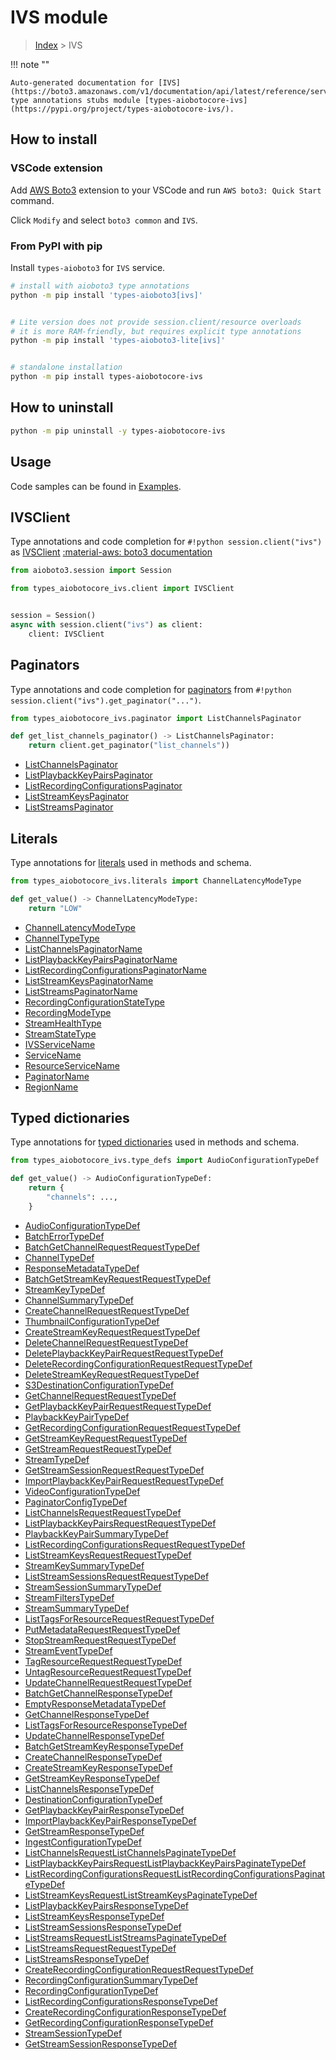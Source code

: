 # IVS module

> [Index](../README.md) > IVS


!!! note ""

    Auto-generated documentation for [IVS](https://boto3.amazonaws.com/v1/documentation/api/latest/reference/services/ivs.html#IVS)
    type annotations stubs module [types-aiobotocore-ivs](https://pypi.org/project/types-aiobotocore-ivs/).

## How to install

### VSCode extension

Add [AWS Boto3](https://marketplace.visualstudio.com/items?itemName=Boto3typed.boto3-ide)
extension to your VSCode and run `AWS boto3: Quick Start` command.

Click `Modify` and select `boto3 common` and `IVS`.

### From PyPI with pip

Install `types-aioboto3` for `IVS` service.

```bash
# install with aioboto3 type annotations
python -m pip install 'types-aioboto3[ivs]'


# Lite version does not provide session.client/resource overloads
# it is more RAM-friendly, but requires explicit type annotations
python -m pip install 'types-aioboto3-lite[ivs]'


# standalone installation
python -m pip install types-aiobotocore-ivs
```



## How to uninstall

```bash
python -m pip uninstall -y types-aiobotocore-ivs
```

## Usage

Code samples can be found in [Examples](./usage.md).

## IVSClient

Type annotations and code completion for  `#!python session.client("ivs")` as [IVSClient](./client.md)
[:material-aws: boto3 documentation](https://boto3.amazonaws.com/v1/documentation/api/latest/reference/services/ivs.html#IVS.Client)

```python title="Usage example"
from aioboto3.session import Session

from types_aiobotocore_ivs.client import IVSClient


session = Session()
async with session.client("ivs") as client:
    client: IVSClient
```


## Paginators

Type annotations and code completion for
[paginators](./paginators.md)
from `#!python session.client("ivs").get_paginator("...")`.

```python title="Usage example"
from types_aiobotocore_ivs.paginator import ListChannelsPaginator

def get_list_channels_paginator() -> ListChannelsPaginator:
    return client.get_paginator("list_channels"))
```

- [ListChannelsPaginator](./paginators.md#listchannelspaginator)
- [ListPlaybackKeyPairsPaginator](./paginators.md#listplaybackkeypairspaginator)
- [ListRecordingConfigurationsPaginator](./paginators.md#listrecordingconfigurationspaginator)
- [ListStreamKeysPaginator](./paginators.md#liststreamkeyspaginator)
- [ListStreamsPaginator](./paginators.md#liststreamspaginator)








## Literals

Type annotations for [literals](./literals.md) used in methods and schema.

```python title="Usage example"
from types_aiobotocore_ivs.literals import ChannelLatencyModeType

def get_value() -> ChannelLatencyModeType:
    return "LOW"
```

- [ChannelLatencyModeType](./literals.md#channellatencymodetype)
- [ChannelTypeType](./literals.md#channeltypetype)
- [ListChannelsPaginatorName](./literals.md#listchannelspaginatorname)
- [ListPlaybackKeyPairsPaginatorName](./literals.md#listplaybackkeypairspaginatorname)
- [ListRecordingConfigurationsPaginatorName](./literals.md#listrecordingconfigurationspaginatorname)
- [ListStreamKeysPaginatorName](./literals.md#liststreamkeyspaginatorname)
- [ListStreamsPaginatorName](./literals.md#liststreamspaginatorname)
- [RecordingConfigurationStateType](./literals.md#recordingconfigurationstatetype)
- [RecordingModeType](./literals.md#recordingmodetype)
- [StreamHealthType](./literals.md#streamhealthtype)
- [StreamStateType](./literals.md#streamstatetype)
- [IVSServiceName](./literals.md#ivsservicename)
- [ServiceName](./literals.md#servicename)
- [ResourceServiceName](./literals.md#resourceservicename)
- [PaginatorName](./literals.md#paginatorname)
- [RegionName](./literals.md#regionname)




## Typed dictionaries

Type annotations for [typed dictionaries](./type_defs.md) used in methods and schema.

```python title="Usage example"
from types_aiobotocore_ivs.type_defs import AudioConfigurationTypeDef

def get_value() -> AudioConfigurationTypeDef:
    return {
        "channels": ...,
    }
```

- [AudioConfigurationTypeDef](./type_defs.md#audioconfigurationtypedef)
- [BatchErrorTypeDef](./type_defs.md#batcherrortypedef)
- [BatchGetChannelRequestRequestTypeDef](./type_defs.md#batchgetchannelrequestrequesttypedef)
- [ChannelTypeDef](./type_defs.md#channeltypedef)
- [ResponseMetadataTypeDef](./type_defs.md#responsemetadatatypedef)
- [BatchGetStreamKeyRequestRequestTypeDef](./type_defs.md#batchgetstreamkeyrequestrequesttypedef)
- [StreamKeyTypeDef](./type_defs.md#streamkeytypedef)
- [ChannelSummaryTypeDef](./type_defs.md#channelsummarytypedef)
- [CreateChannelRequestRequestTypeDef](./type_defs.md#createchannelrequestrequesttypedef)
- [ThumbnailConfigurationTypeDef](./type_defs.md#thumbnailconfigurationtypedef)
- [CreateStreamKeyRequestRequestTypeDef](./type_defs.md#createstreamkeyrequestrequesttypedef)
- [DeleteChannelRequestRequestTypeDef](./type_defs.md#deletechannelrequestrequesttypedef)
- [DeletePlaybackKeyPairRequestRequestTypeDef](./type_defs.md#deleteplaybackkeypairrequestrequesttypedef)
- [DeleteRecordingConfigurationRequestRequestTypeDef](./type_defs.md#deleterecordingconfigurationrequestrequesttypedef)
- [DeleteStreamKeyRequestRequestTypeDef](./type_defs.md#deletestreamkeyrequestrequesttypedef)
- [S3DestinationConfigurationTypeDef](./type_defs.md#s3destinationconfigurationtypedef)
- [GetChannelRequestRequestTypeDef](./type_defs.md#getchannelrequestrequesttypedef)
- [GetPlaybackKeyPairRequestRequestTypeDef](./type_defs.md#getplaybackkeypairrequestrequesttypedef)
- [PlaybackKeyPairTypeDef](./type_defs.md#playbackkeypairtypedef)
- [GetRecordingConfigurationRequestRequestTypeDef](./type_defs.md#getrecordingconfigurationrequestrequesttypedef)
- [GetStreamKeyRequestRequestTypeDef](./type_defs.md#getstreamkeyrequestrequesttypedef)
- [GetStreamRequestRequestTypeDef](./type_defs.md#getstreamrequestrequesttypedef)
- [StreamTypeDef](./type_defs.md#streamtypedef)
- [GetStreamSessionRequestRequestTypeDef](./type_defs.md#getstreamsessionrequestrequesttypedef)
- [ImportPlaybackKeyPairRequestRequestTypeDef](./type_defs.md#importplaybackkeypairrequestrequesttypedef)
- [VideoConfigurationTypeDef](./type_defs.md#videoconfigurationtypedef)
- [PaginatorConfigTypeDef](./type_defs.md#paginatorconfigtypedef)
- [ListChannelsRequestRequestTypeDef](./type_defs.md#listchannelsrequestrequesttypedef)
- [ListPlaybackKeyPairsRequestRequestTypeDef](./type_defs.md#listplaybackkeypairsrequestrequesttypedef)
- [PlaybackKeyPairSummaryTypeDef](./type_defs.md#playbackkeypairsummarytypedef)
- [ListRecordingConfigurationsRequestRequestTypeDef](./type_defs.md#listrecordingconfigurationsrequestrequesttypedef)
- [ListStreamKeysRequestRequestTypeDef](./type_defs.md#liststreamkeysrequestrequesttypedef)
- [StreamKeySummaryTypeDef](./type_defs.md#streamkeysummarytypedef)
- [ListStreamSessionsRequestRequestTypeDef](./type_defs.md#liststreamsessionsrequestrequesttypedef)
- [StreamSessionSummaryTypeDef](./type_defs.md#streamsessionsummarytypedef)
- [StreamFiltersTypeDef](./type_defs.md#streamfilterstypedef)
- [StreamSummaryTypeDef](./type_defs.md#streamsummarytypedef)
- [ListTagsForResourceRequestRequestTypeDef](./type_defs.md#listtagsforresourcerequestrequesttypedef)
- [PutMetadataRequestRequestTypeDef](./type_defs.md#putmetadatarequestrequesttypedef)
- [StopStreamRequestRequestTypeDef](./type_defs.md#stopstreamrequestrequesttypedef)
- [StreamEventTypeDef](./type_defs.md#streameventtypedef)
- [TagResourceRequestRequestTypeDef](./type_defs.md#tagresourcerequestrequesttypedef)
- [UntagResourceRequestRequestTypeDef](./type_defs.md#untagresourcerequestrequesttypedef)
- [UpdateChannelRequestRequestTypeDef](./type_defs.md#updatechannelrequestrequesttypedef)
- [BatchGetChannelResponseTypeDef](./type_defs.md#batchgetchannelresponsetypedef)
- [EmptyResponseMetadataTypeDef](./type_defs.md#emptyresponsemetadatatypedef)
- [GetChannelResponseTypeDef](./type_defs.md#getchannelresponsetypedef)
- [ListTagsForResourceResponseTypeDef](./type_defs.md#listtagsforresourceresponsetypedef)
- [UpdateChannelResponseTypeDef](./type_defs.md#updatechannelresponsetypedef)
- [BatchGetStreamKeyResponseTypeDef](./type_defs.md#batchgetstreamkeyresponsetypedef)
- [CreateChannelResponseTypeDef](./type_defs.md#createchannelresponsetypedef)
- [CreateStreamKeyResponseTypeDef](./type_defs.md#createstreamkeyresponsetypedef)
- [GetStreamKeyResponseTypeDef](./type_defs.md#getstreamkeyresponsetypedef)
- [ListChannelsResponseTypeDef](./type_defs.md#listchannelsresponsetypedef)
- [DestinationConfigurationTypeDef](./type_defs.md#destinationconfigurationtypedef)
- [GetPlaybackKeyPairResponseTypeDef](./type_defs.md#getplaybackkeypairresponsetypedef)
- [ImportPlaybackKeyPairResponseTypeDef](./type_defs.md#importplaybackkeypairresponsetypedef)
- [GetStreamResponseTypeDef](./type_defs.md#getstreamresponsetypedef)
- [IngestConfigurationTypeDef](./type_defs.md#ingestconfigurationtypedef)
- [ListChannelsRequestListChannelsPaginateTypeDef](./type_defs.md#listchannelsrequestlistchannelspaginatetypedef)
- [ListPlaybackKeyPairsRequestListPlaybackKeyPairsPaginateTypeDef](./type_defs.md#listplaybackkeypairsrequestlistplaybackkeypairspaginatetypedef)
- [ListRecordingConfigurationsRequestListRecordingConfigurationsPaginateTypeDef](./type_defs.md#listrecordingconfigurationsrequestlistrecordingconfigurationspaginatetypedef)
- [ListStreamKeysRequestListStreamKeysPaginateTypeDef](./type_defs.md#liststreamkeysrequestliststreamkeyspaginatetypedef)
- [ListPlaybackKeyPairsResponseTypeDef](./type_defs.md#listplaybackkeypairsresponsetypedef)
- [ListStreamKeysResponseTypeDef](./type_defs.md#liststreamkeysresponsetypedef)
- [ListStreamSessionsResponseTypeDef](./type_defs.md#liststreamsessionsresponsetypedef)
- [ListStreamsRequestListStreamsPaginateTypeDef](./type_defs.md#liststreamsrequestliststreamspaginatetypedef)
- [ListStreamsRequestRequestTypeDef](./type_defs.md#liststreamsrequestrequesttypedef)
- [ListStreamsResponseTypeDef](./type_defs.md#liststreamsresponsetypedef)
- [CreateRecordingConfigurationRequestRequestTypeDef](./type_defs.md#createrecordingconfigurationrequestrequesttypedef)
- [RecordingConfigurationSummaryTypeDef](./type_defs.md#recordingconfigurationsummarytypedef)
- [RecordingConfigurationTypeDef](./type_defs.md#recordingconfigurationtypedef)
- [ListRecordingConfigurationsResponseTypeDef](./type_defs.md#listrecordingconfigurationsresponsetypedef)
- [CreateRecordingConfigurationResponseTypeDef](./type_defs.md#createrecordingconfigurationresponsetypedef)
- [GetRecordingConfigurationResponseTypeDef](./type_defs.md#getrecordingconfigurationresponsetypedef)
- [StreamSessionTypeDef](./type_defs.md#streamsessiontypedef)
- [GetStreamSessionResponseTypeDef](./type_defs.md#getstreamsessionresponsetypedef)

